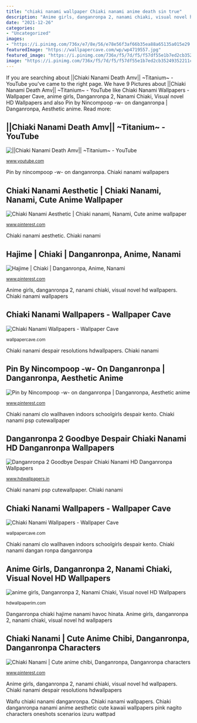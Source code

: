 ```yaml
---
title: "chiaki nanami wallpaper Chiaki nanami anime death sin true"
description: "Anime girls, danganronpa 2, nanami chiaki, visual novel hd wallpapers"
date: "2021-12-26"
categories:
- "Uncategorized"
images:
- "https://i.pinimg.com/736x/e7/8e/56/e78e56f3af66b35ea88a65135a015e29.jpg"
featuredImage: "https://wallpapercave.com/wp/wp4719557.jpg"
featured_image: "https://i.pinimg.com/736x/f5/7d/f5/f57df55e1b7ed2cb35249352211c34a1.jpg"
image: "https://i.pinimg.com/736x/f5/7d/f5/f57df55e1b7ed2cb35249352211c34a1.jpg"
---
```


If you are searching about ||Chiaki Nanami Death Amv|| ~Titanium~ - YouTube you've came to the right page. We have 9 Pictures about ||Chiaki Nanami Death Amv|| ~Titanium~ - YouTube like Chiaki Nanami Wallpapers - Wallpaper Cave, anime girls, Danganronpa 2, Nanami Chiaki, Visual novel HD Wallpapers and also Pin by Nincompoop -w- on danganronpa | Danganronpa, Aesthetic anime. Read more:

## ||Chiaki Nanami Death Amv|| ~Titanium~ - YouTube

![||Chiaki Nanami Death Amv|| ~Titanium~ - YouTube](https://i.ytimg.com/vi/Wub_0te_PxY/maxresdefault.jpg "Pin by nincompoop -w- on danganronpa")

<small>www.youtube.com</small>

Pin by nincompoop -w- on danganronpa. Chiaki nanami wallpapers

## Chiaki Nanami Aesthetic | Chiaki Nanami, Nanami, Cute Anime Wallpaper

![Chiaki Nanami Aesthetic | Chiaki nanami, Nanami, Cute anime wallpaper](https://i.pinimg.com/736x/f5/7d/f5/f57df55e1b7ed2cb35249352211c34a1.jpg "Waifu chiaki nanami danganronpa")

<small>www.pinterest.com</small>

Chiaki nanami aesthetic. Chiaki nanami

## Hajime | Chiaki | Danganronpa, Anime, Nanami

![Hajime | Chiaki | Danganronpa, Anime, Nanami](https://i.pinimg.com/736x/e7/8e/56/e78e56f3af66b35ea88a65135a015e29.jpg "||chiaki nanami death amv|| ~titanium~")

<small>www.pinterest.com</small>

Anime girls, danganronpa 2, nanami chiaki, visual novel hd wallpapers. Chiaki nanami wallpapers

## Chiaki Nanami Wallpapers - Wallpaper Cave

![Chiaki Nanami Wallpapers - Wallpaper Cave](https://wallpapercave.com/wp/wp4719557.jpg "Chiaki nanami")

<small>wallpapercave.com</small>

Chiaki nanami despair resolutions hdwallpapers. Chiaki nanami

## Pin By Nincompoop -w- On Danganronpa | Danganronpa, Aesthetic Anime

![Pin by Nincompoop -w- on danganronpa | Danganronpa, Aesthetic anime](https://i.pinimg.com/736x/fd/30/79/fd307994ba29bff5db2174819cb929d1.jpg "||chiaki nanami death amv|| ~titanium~")

<small>www.pinterest.com</small>

Chiaki nanami clo wallhaven indoors schoolgirls despair kento. Chiaki nanami psp cutewallpaper

## Danganronpa 2 Goodbye Despair Chiaki Nanami HD Danganronpa Wallpapers

![Danganronpa 2 Goodbye Despair Chiaki Nanami HD Danganronpa Wallpapers](https://www.hdwallpapers.in/download/danganronpa_2_goodbye_despair_chiaki_nanami_hd_danganronpa-1600x900.jpg "Danganronpa chiaki hajime nanami havoc hinata")

<small>www.hdwallpapers.in</small>

Chiaki nanami psp cutewallpaper. Chiaki nanami

## Chiaki Nanami Wallpapers - Wallpaper Cave

![Chiaki Nanami Wallpapers - Wallpaper Cave](https://wallpapercave.com/wp/wp4719547.jpg "Chiaki nanami wallpapers")

<small>wallpapercave.com</small>

Chiaki nanami clo wallhaven indoors schoolgirls despair kento. Chiaki nanami dangan ronpa danganronpa

## Anime Girls, Danganronpa 2, Nanami Chiaki, Visual Novel HD Wallpapers

![anime girls, Danganronpa 2, Nanami Chiaki, Visual novel HD Wallpapers](https://hdwallpaperim.com/wp-content/uploads/2017/08/22/102483-anime_girls-Danganronpa_2-Nanami_Chiaki-visual_novel.jpg "Chiaki nanami dangan ronpa danganronpa")

<small>hdwallpaperim.com</small>

Danganronpa chiaki hajime nanami havoc hinata. Anime girls, danganronpa 2, nanami chiaki, visual novel hd wallpapers

## Chiaki Nanami | Cute Anime Chibi, Danganronpa, Danganronpa Characters

![Chiaki Nanami | Cute anime chibi, Danganronpa, Danganronpa characters](https://i.pinimg.com/736x/0f/d9/35/0fd935033480adc625b36974c5885e37.jpg "Danganronpa chiaki hajime nanami havoc hinata")

<small>www.pinterest.com</small>

Anime girls, danganronpa 2, nanami chiaki, visual novel hd wallpapers. Chiaki nanami despair resolutions hdwallpapers

Waifu chiaki nanami danganronpa. Chiaki nanami wallpapers. Chiaki danganronpa nanami anime aesthetic cute kawaii wallpapers pink nagito characters oneshots scenarios izuru wattpad
